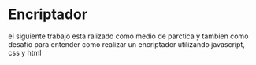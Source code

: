 <h1>Encriptador</h1>
el siguiente trabajo esta ralizado como medio de parctica y tambien como desafio para entender como realizar un encriptador utilizando javascript, css y html
